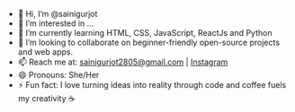 - 👋 Hi, I’m @sainigurjot
- 👀 I’m interested in ...
- 🌱 I’m currently learning HTML, CSS, JavaScript, ReactJs and Python
- 💞️  I’m looking to collaborate on beginner-friendly open-source projects and web apps.
- 📫 Reach me at: sainigurjot2805@gmail.com | [Instagram]([https://www.instagram.com/gurjotsaini_])
- 😄 Pronouns: She/Her
- ⚡ Fun fact: I love turning ideas into reality through code and coffee fuels my creativity ☕

<!---
sainigurjot/sainigurjot is a ✨ special ✨ repository because its `README.md` (this file) appears on your GitHub profile.
You can click the Preview link to take a look at your changes.
--->
